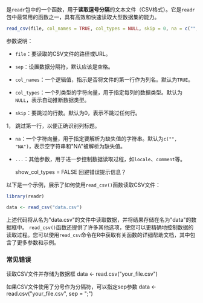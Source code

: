是`readr`包中的一个函数，用于**读取逗号分隔**的文本文件（CSV格式）。它是`readr`包中最常用的函数之一，具有高效和快速读取大型数据集的能力。
```R
read_csv(file, col_names = TRUE, col_types = NULL, skip = 0, na = c("", "NA"), ...)
```
参数说明：
- `file`：要读取的CSV文件的路径或URL。

* `sep`：设置数据分隔符，默认应该是空格。

- `col_names`：一个逻辑值，指示是否将文件的第一行作为列名。默认为`TRUE`。

- `col_types`：一个列类型的字符向量，用于指定每列的数据类型。默认为`NULL`，表示自动推断数据类型。

- `skip`：要跳过的行数。默认为0，表示不跳过任何行。

1， 跳过第一行，以便正确识别列标题。

- `na`：一个字符向量，用于指定要解析为缺失值的字符串。默认为`c("", "NA")`，表示空字符串和"NA"被解析为缺失值。

- `...`：其他参数，用于进一步控制数据读取过程，如`locale`、`comment`等。

	show_col_types = FALSE 回避错误提示信息？


以下是一个示例，展示了如何使用`read_csv()`函数读取CSV文件：
```R
library(readr)

data <- read_csv("data.csv")
```

上述代码将从名为"data.csv"的文件中读取数据，并将结果存储在名为"data"的数据框中。
`read_csv()`函数还提供了许多其他选项，使您可以更精确地控制数据的读取过程。您可以使用`read_csv`命令在R中获取有关函数的详细帮助文档，其中包含了更多参数和示例。


### 常见错误
读取CSV文件并存储为数据框
data <- read.csv("your_file.csv")

如果CSV文件使用了分号作为分隔符，可以指定sep参数
data <- read.csv("your_file.csv", sep = ";")